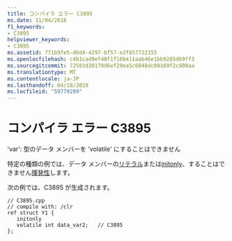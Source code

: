 ```yaml
---
title: コンパイラ エラー C3895
ms.date: 11/04/2016
f1_keywords:
- C3895
helpviewer_keywords:
- C3895
ms.assetid: 771b9fe5-d6d4-4297-bf57-e2f857722155
ms.openlocfilehash: c4b1cad9ef48f1f16b411aab46e1bb9285d69ff3
ms.sourcegitcommit: 72583d30170d6ef29ea5c6848dc00169f2c909aa
ms.translationtype: MT
ms.contentlocale: ja-JP
ms.lasthandoff: 04/18/2019
ms.locfileid: "59779299"
---
```

# <a name="compiler-error-c3895"></a>コンパイラ エラー C3895

'var': 型のデータ メンバーを 'volatile' にすることはできません

特定の種類の例では、データ メンバーの[リテラル](../../extensions/literal-cpp-component-extensions.md)または[initonly](../../dotnet/initonly-cpp-cli.md)、することはできません[揮発性](../../cpp/volatile-cpp.md)します。

次の例では、C3895 が生成されます。

```
// C3895.cpp
// compile with: /clr
ref struct Y1 {
   initonly
   volatile int data_var2;   // C3895
};
```